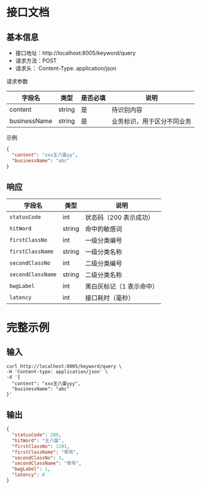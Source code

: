 # 接口文档
## 基本信息
- 接口地址：http://localhost:8005/keyword/query
- 请求方法：POST
- 请求头： Content-Type: application/json

请求参数

| 字段名          | 类型     | 是否必填 | 说明            |
|--------------| ------ |------|---------------|
| content      | string | 是    | 待识别内容         |
| businessName  | string | 是    | 业务标识，用于区分不同业务 |

示例
```json
{
  "content": "xxx王八蛋yy",
  "businessName": "abc"
}
```


## 响应

| 字段名               | 类型     | 说明            |
| ----------------- | ------ | ------------- |
| `statusCode`      | int    | 状态码（200 表示成功） |
| `hitWord`         | string | 命中的敏感词        |
| `firstClassNo`    | int    | 一级分类编号        |
| `firstClassName`  | string | 一级分类名称        |
| `secondClassNo`   | int    | 二级分类编号        |
| `secondClassName` | string | 二级分类名称        |
| `bwgLabel`        | int    | 黑白灰标记（1 表示命中） |
| `latency`         | int    | 接口耗时（毫秒）      |




# 完整示例
## 输入
```shell
curl http://localhost:8005/keyword/query \
-H 'Content-type: application/json' \
-d '{
  "content": "xxx王八蛋yyy",
  "businessName": "abc"
}'
```

## 输出
```json
{
  "statusCode": 200,
  "hitWord": "王八蛋",
  "firstClassNo": 1101,
  "firstClassName": "辱骂",
  "secondClassNo": 1,
  "secondClassName": "辱骂",
  "bwgLabel": 1,
  "latency": 0
}
```
